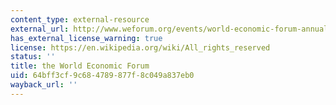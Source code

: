 ```yaml
---
content_type: external-resource
external_url: http://www.weforum.org/events/world-economic-forum-annual-meeting-2016/
has_external_license_warning: true
license: https://en.wikipedia.org/wiki/All_rights_reserved
status: ''
title: the World Economic Forum
uid: 64bff3cf-9c68-4789-877f-8c049a837eb0
wayback_url: ''
---
```

